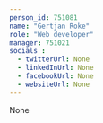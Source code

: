 ```yaml
---
person_id: 751081
name: "Gertjan Roke"
role: "Web developer"
manager: 751021
socials :
  - twitterUrl: None
  - linkedInUrl: None
  - facebookUrl: None
  - websiteUrl: None
---
```

None
